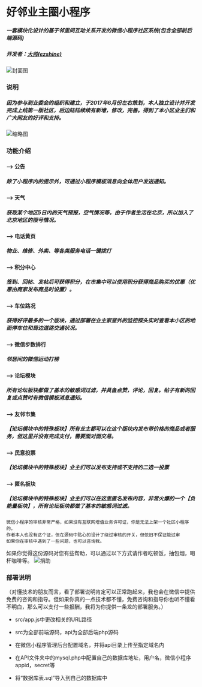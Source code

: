 好邻业主圈小程序
=============
##### 一套模块化设计的基于邻里间互动关系开发的微信小程序社区系统(包含全部前后端源码)
##### 开发者：[大帅(ezshine)](https://www.zhihu.com/people/ezshine) 

![封面图](https://github.com/ezshine/community-mini-program/blob/master/thumb.jpg)

### 说明
##### 因为参与到业委会的组织和建立，于2017年6月份左右策划，本人独立设计并开发完成上线第一版社区，后边陆陆续续有新增，修改，完善。得到了本小区业主们和广大网友的好评和支持。		

![缩略图](https://github.com/ezshine/community-mini-program/blob/master/thumbs.jpg)
### 功能介绍

#### --> 公告
##### 除了小程序内的提示外，可通过小程序模板消息向全体用户发送通知。

#### --> 天气
##### 获取某个地区5日内的天气预报，空气情况等，由于作者生活在北京，所以加入了北京地区的限号情况。

#### --> 电话黄页
##### 物业、维修、外卖、等各类服务电话一键拨打

#### --> 积分中心
##### 签到、回帖、发帖后可获得积分，在市集中可以使用积分获得商品购买的优惠（优惠由商家发布商品时设置）。

#### --> 车位路况
##### 获得好评最多的一个版块，通过部署在业主家室外的监控探头实时查看本小区的地面停车位和周边道路交通状况。

#### --> 微信步数排行
##### 邻居间的微信运动打榜

#### --> 论坛模块
##### 所有论坛板块都做了基本的敏感词过滤，并具备点赞，评论，回复。帖子有新的回复或点赞时有微信模板消息通知。

#### --> 友邻市集
##### 【论坛模块中的特殊板块】所有业主都可以在这个版块内发布带价格的商品或者服务，但这里并没有完成支付，需要面对面交易。

#### --> 民意投票
##### 【论坛模块中的特殊板块】业主们可以发布支持或不支持的二选一投票

#### --> 匿名板块
##### 【论坛模块中的特殊板块】业主们可以在这里匿名发布内容，非常火爆的一个【负能量板块】，所有论坛板块都做了基本的敏感词过滤。


	微信小程序的审核非常严格，如果没有互联网增值业务许可证，你是无法上架一个社区小程序的。
	作者本人也没有这个证，但在源码中贴心的设计了绕过审核的开关，但依旧不保证能过审
	如果你在审核中遇到了一些问题，也可以咨询我。		

如果你觉得这份源码对您有些帮助，可以通过以下方式请作者吃顿饭，抽包烟，喝杯咖啡等。
![捐助](https://github.com/ezshine/community-mini-program/blob/master/donate.jpg)


### 部署说明
（对懂技术的朋友而言，看了部署说明肯定可以正常跑起来，我也会在微信中提供免费的咨询和指导。但如果你真的一点技术都不懂，免费咨询和指导你也听不懂看不明白，那么可以支付一些报酬，我将为你提供一条龙的部署服务。）

* src/app.js中更改相关的URL路径
* src为全部前端源码，api为全部后端php源码

* 在微信小程序管理后台配置域名，并将api目录上传至指定域名内
* 在API文件夹中的mysql.php中配置自己的数据库地址，用户名，微信小程序appid，secret等
* 将“数据库表.sql”导入到自己的数据库中


